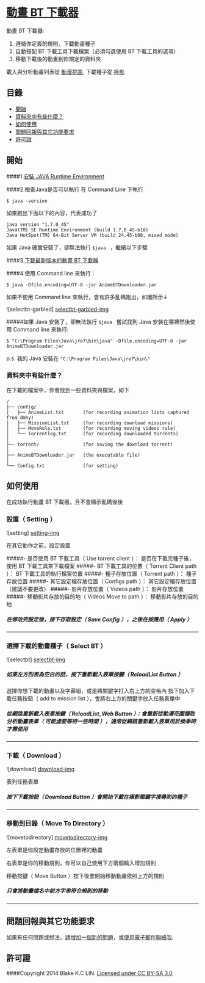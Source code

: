 # [動畫 BT 下載器](https://github.com/blake31113/AnimeBTDownloader)

動畫 BT 下載器: 

1. 遵循你定義的規則，下載動畫種子
2. 自動搭配 BT 下載工具下載檔案（必須勾選使用 BT 下載工具的選項）
3. 移動下載後的動畫到你規定的資料夾

載入與分析動畫列表從 [動漫花園](http://share.dmhy.org/cms/page/name/programme.html), 下載種子從 [極影](http://bt.ktxp.com/)

## 目錄
 - [開始](#get-start)
 - [資料夾中有些什麼？](#whats-included)
 - [如何使用](#how-to-use)
 - [問題回報與其它功能要求](#bugs-and-feature-requests)
 - [許可證](#)
 

## 開始

####1.[安裝 JAVA Runtime Environment](http://java.com/zh_TW/download/)

####2.檢查Java是否可以執行
在 Command Line 下執行

    $ java -version
    
如果跑出下面以下的內容，代表成功了

    
```
java version "1.7.0_45"
Java(TM) SE Runtime Environment (build 1.7.0_45-b18)
Java HotSpot(TM) 64-Bit Server VM (build 24.45-b08, mixed mode)
```

如果 Java 確實安裝了，卻無法執行 `$java ` ，繼續以下步驟 

####3.[下載最新版本的動畫 BT 下載器](https://github.com/blake31113/AnimeBTDownloader/raw/master/AnimeBTDownloader_ver1.0.1.zip)

####4.使用 Command line 來執行：

    $ java -Dfile.encoding=UTF-8 -jar AnimeBTDownloader.jar

如果不使用 Command line 來執行，會有許多亂碼跑出，如圖所示↓

![selectbt-garbled] [selectbt-garbled-img]

#####如果 Java 安裝了，卻無法執行 `$java ` 嘗試找到 Java 安裝在哪裡然後使用 Command line 來執行:

    $ "C:\Program Files\Java\jre7\bin\java" -Dfile.encoding=UTF-8 -jar AnimeBTDownloader.jar

p.s. 我的 Java 安裝在 `"C:\Program Files\Java\jre7\bin\"`

### 資料夾中有些什麼？
在下載的檔案中，你會找到一些資料夾與檔案，如下

```
/
├── config/
│   ├── AnimeList.txt       (for recording animation lists captured from dmhy)
│   ├── MissionList.txt     (for recording download missions)
│   ├── MoveRule.txt        (for recording moving videos rule)
│   └── Torrentlog.txt      (for recording downloaded torrents)
│
├── torrent/                (for saving the download torrent)
│   
├── AnimeBTDownloader.jar   (the executable file)
│
└── Config.txt              (for setting)
```
## 如何使用
在成功執行動畫 BT 下載器，且不會顯示亂碼後後

### 設置（ Setting ）
![setting] [setting-img]

在其它動作之前，設定設置

#####- 是否使用 BT 下載工具（ Use torrent client ）：
是否在下載完種子後，使用 BT 下載工具來下載檔案
#####- BT 下載工具的位置（ Torrent Client path ）：
BT 下載工具的執行檔案位置
#####- 種子存放位置（ Torrent path ）：
種子存放位置
#####- 其它設定檔存放位置（ Configs path ）：
其它設定檔存放位置（建議不要更改）
#####- 影片存放位置（ Videos path ）：
影片存放位置
#####- 移動影片存放的目的地（ Videos Move to path ）：
移動影片存放的目的地
##### 在修改完設定後，按下存取設定（ Save Config ），之後在按應用（ Apply ）
---
### 選擇下載的動畫種子（ Select BT ）

![selectbt] [selectbt-img]

##### 如果左方烈表為空白的話，按下重新載入表單按鍵（ ReloadList Button ）

選擇你想下載的動畫以及字幕組，或是將關鍵字打入右上方的空格內
按下加入下載任務按鈕（ add to mission list ），會將右上方的關鍵字放入任務表單中


##### 從網路重新載入表單按鍵（ ReloadList_Web Button ）：會重新從動漫花園擷取分析動畫表單（ 可能虛要等待一些時間 ），通常從網路重新載入表單用於換季時才需使用
---
### 下載（ Download ）

![download] [download-img]

表列任務表單

##### 按下下載按鈕（ Download Button ）會開始下載在極影關鍵字搜尋到的種子

---
### 移動到目錄（ Move To Directory ）

![movetodirectory] [movetodirectory-img]

左表單是你設定動畫存放的位置裡的動畫

右表單是你的移動規則，你可以自己使用下方兩個輸入增加規則

移動按鍵（ Move Button ）按下後會開始移動動畫依照上方的規則

##### 只會將動畫檔名中前方字串符合規則的移動
---
## 問題回報與其它功能要求

如果有任何問題或想法，[請增加一個新的問題](https://github.com/blake31113/AnimeBTDownloader/issues/new)，或[使用電子郵件聯絡我](mailto:blake31113@gmail.com).

## 許可證
####Copyright 2014 Blake K.C LIN. [Licensed under CC BY-SA 3.0](http://creativecommons.org/licenses/by-sa/3.0/)

[selectbt-img]:https://raw.githubusercontent.com/blake31113/AnimeBTDownloader/master/snapshot/selectbt.PNG
[selectbt-garbled-img]:https://raw.githubusercontent.com/blake31113/AnimeBTDownloader/master/snapshot/selectbt_garbled.PNG
[download-img]:https://raw.githubusercontent.com/blake31113/AnimeBTDownloader/master/snapshot/download.PNG
[movetodirectory-img]:https://raw.githubusercontent.com/blake31113/AnimeBTDownloader/master/snapshot/movetodirectory.PNG
[setting-img]:https://raw.githubusercontent.com/blake31113/AnimeBTDownloader/master/snapshot/setting.PNG
